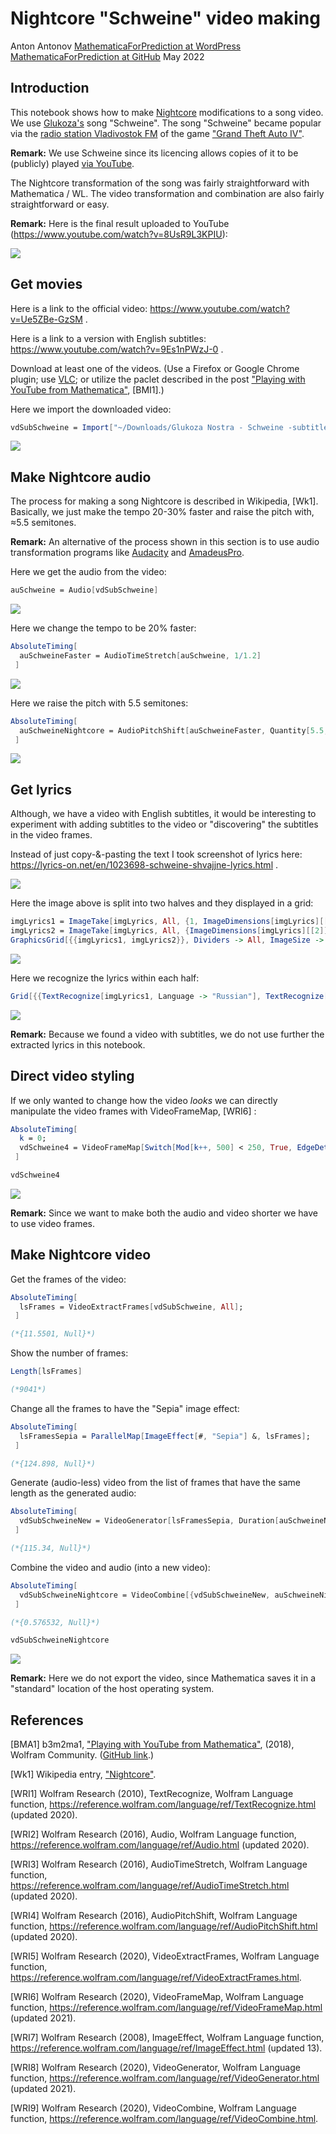 # Nightcore "Schweine" video making

Anton Antonov
[MathematicaForPrediction at WordPress](http://mathematicaforprediction.wordpress.com)
[MathematicaForPrediction at GitHub](https://github.com/antononcube/MathematicaForPrediction)
May 2022

## Introduction

This notebook shows how to make [Nightcore](https://en.wikipedia.org/wiki/Nightcore) modifications to a song video. We use [Glukoza's](http://www.glukoza.com) song "Schweine". The song "Schweine" became popular via the [radio station Vladivostok FM](https://gta.fandom.com/wiki/Radio_Stations_in_GTA_IV#Vladivostok_FM) of the game ["Grand Theft Auto IV"](https://en.wikipedia.org/wiki/Grand_Theft_Auto_IV). 

**Remark:** We use Schweine since its licencing allows copies of it to be (publicly) played [via YouTube](https://www.youtube.com/watch?v=8UsR9L3KPIU).

The Nightcore transformation of the song was fairly straightforward with Mathematica / WL. The video transformation and combination are also fairly straightforward or easy.

**Remark:** Here is the final result uploaded to YouTube (https://www.youtube.com/watch?v=8UsR9L3KPIU):

[![](https://github.com/antononcube/MathematicaForMusic/raw/master/Documents/Diagrams/Nightcore-Schweine-video-making/0ffx6fronoawk.png)]( https://www.youtube.com/watch?v=8UsR9L3KPIU)


## Get movies

Here is a link to the official video: https://www.youtube.com/watch?v=Ue5ZBe-GzSM .

Here is a link to a version with English subtitles: https://www.youtube.com/watch?v=9Es1nPWzJ-0 .

Download at least one of the videos. (Use a Firefox or Google Chrome plugin; use [VLC](https://www.videolan.org/vlc/); or utilize the paclet described in the post ["Playing with YouTube from Mathematica"](https://b3m2a1.github.io/playing-with-youtube-from-mathematica.html), [BMI1].)

Here we import the downloaded video:

```mathematica
vdSubSchweine = Import["~/Downloads/Glukoza Nostra - Schweine -subtitled-.mp4"]
```

![](https://github.com/antononcube/MathematicaForMusic/raw/master/Documents/Diagrams/Nightcore-Schweine-video-making/1ow21rc06glgb.png)

## Make Nightcore audio

The process for making a song Nightcore is described in Wikipedia, [Wk1]. Basically, we just make the tempo 20-30% faster and raise the pitch with, ≈5.5 semitones.

**Remark:** An alternative of the process shown in this section is to use audio transformation programs like [Audacity](https://www.audacityteam.org) and [AmadeusPro](https://apps.apple.com/us/app/amadeus-pro/id438292371?mt=12).

Here we get the audio from the video:

```mathematica
auSchweine = Audio[vdSubSchweine]
```

![](https://github.com/antononcube/MathematicaForMusic/raw/master/Documents/Diagrams/Nightcore-Schweine-video-making/1uuz3gsogs93f.png)

Here we change the tempo to be 20% faster: 

```mathematica
AbsoluteTiming[
  auSchweineFaster = AudioTimeStretch[auSchweine, 1/1.2] 
 ]
```

![](https://github.com/antononcube/MathematicaForMusic/raw/master/Documents/Diagrams/Nightcore-Schweine-video-making/1n7u00nxdhs7q.png)

Here we raise the pitch with $5.5$ semitones:

```mathematica
AbsoluteTiming[
  auSchweineNightcore = AudioPitchShift[auSchweineFaster, Quantity[5.5, "Semitones"]] 
 ]
```

![](https://github.com/antononcube/MathematicaForMusic/raw/master/Documents/Diagrams/Nightcore-Schweine-video-making/005j44hxpz7h0.png)

## Get lyrics

Although, we have a video with English subtitles, it would be interesting to experiment with adding subtitles to the video or "discovering" the subtitles in the video frames.

Instead of just copy-&-pasting the text I took screenshot of lyrics here: https://lyrics-on.net/en/1023698-schweine-shvajjne-lyrics.html .

![](https://github.com/antononcube/MathematicaForMusic/raw/master/Documents/Diagrams/Nightcore-Schweine-video-making/0jnweyevtrddx.png)

Here the image above is split into two halves and they displayed in a grid:

```mathematica
imgLyrics1 = ImageTake[imgLyrics, All, {1, ImageDimensions[imgLyrics][[2]]/2}];
imgLyrics2 = ImageTake[imgLyrics, All, {ImageDimensions[imgLyrics][[2]]/2, -1}];
GraphicsGrid[{{imgLyrics1, imgLyrics2}}, Dividers -> All, ImageSize -> 700]
```

![](https://github.com/antononcube/MathematicaForMusic/raw/master/Documents/Diagrams/Nightcore-Schweine-video-making/0nok801otpf32.png)

Here we recognize the lyrics within each half:

```mathematica
Grid[{{TextRecognize[imgLyrics1, Language -> "Russian"], TextRecognize[imgLyrics2, Language -> "English"]}}, Dividers -> All]
```

![](https://github.com/antononcube/MathematicaForMusic/raw/master/Documents/Diagrams/Nightcore-Schweine-video-making/07s8wyhharkul.png)

**Remark:** Because we found a video with subtitles, we do not use further the extracted lyrics in this notebook.

## Direct video styling

If we only wanted to change how the video *looks* we can directly manipulate the video frames with VideoFrameMap, [WRI6] :

```mathematica
AbsoluteTiming[
  k = 0; 
  vdSchweine4 = VideoFrameMap[Switch[Mod[k++, 500] < 250, True, EdgeDetect[#], False, ImageEffect[#, "EdgeStylization"]] &, vdSubSchweine]; 
 ]
```

```mathematica
vdSchweine4
```

![](https://github.com/antononcube/MathematicaForMusic/raw/master/Documents/Diagrams/Nightcore-Schweine-video-making/1x9obucooutc8.png)

**Remark:** Since we want to make both the audio and video shorter we have to use video frames.

## Make Nightcore video

Get the frames of the video:

```mathematica
AbsoluteTiming[
  lsFrames = VideoExtractFrames[vdSubSchweine, All]; 
 ]

(*{11.5501, Null}*)
```

Show the number of frames:

```mathematica
Length[lsFrames]

(*9041*)
```

Change all the frames to have the "Sepia" image effect:

```mathematica
AbsoluteTiming[
  lsFramesSepia = ParallelMap[ImageEffect[#, "Sepia"] &, lsFrames]; 
 ]

(*{124.898, Null}*)
```

Generate (audio-less) video from the list of frames that have the same length as the generated audio:

```mathematica
AbsoluteTiming[
  vdSubSchweineNew = VideoGenerator[lsFramesSepia, Duration[auSchweineNightcore]]; 
 ]

(*{115.34, Null}*)
```

Combine the video and audio (into a new video):

```mathematica
AbsoluteTiming[
  vdSubSchweineNightcore = VideoCombine[{vdSubSchweineNew, auSchweineNightcore}]; 
 ]

(*{0.576532, Null}*)
```

```mathematica
vdSubSchweineNightcore
```

![](https://github.com/antononcube/MathematicaForMusic/raw/master/Documents/Diagrams/Nightcore-Schweine-video-making/0ffx6fronoawk.png)

**Remark:** Here we do not export the video, since Mathematica saves it in a "standard" location of the host operating system.

## References

[BMA1]  b3m2ma1, ["Playing with YouTube from Mathematica"](https://community.wolfram.com/groups/-/m/t/1484511), (2018), Wolfram Community. ([GitHub link](https://b3m2a1.github.io/playing-with-youtube-from-mathematica.html).)

[Wk1] Wikipedia entry, ["Nightcore"](https://en.wikipedia.org/wiki/Nightcore).

[WRI1] Wolfram Research (2010), TextRecognize, Wolfram Language function, https://reference.wolfram.com/language/ref/TextRecognize.html (updated 2020).

[WRI2] Wolfram Research (2016), Audio, Wolfram Language function, https://reference.wolfram.com/language/ref/Audio.html (updated 2020).

[WRI3] Wolfram Research (2016), AudioTimeStretch, Wolfram Language function, https://reference.wolfram.com/language/ref/AudioTimeStretch.html (updated 2020).

[WRI4] Wolfram Research (2016), AudioPitchShift, Wolfram Language function, https://reference.wolfram.com/language/ref/AudioPitchShift.html (updated 2020).

[WRI5] Wolfram Research (2020), VideoExtractFrames, Wolfram Language function, https://reference.wolfram.com/language/ref/VideoExtractFrames.html.

[WRI6] Wolfram Research (2020), VideoFrameMap, Wolfram Language function, https://reference.wolfram.com/language/ref/VideoFrameMap.html (updated 2021).

[WRI7] Wolfram Research (2008), ImageEffect, Wolfram Language function, https://reference.wolfram.com/language/ref/ImageEffect.html (updated 13).

[WRI8] Wolfram Research (2020), VideoGenerator, Wolfram Language function, https://reference.wolfram.com/language/ref/VideoGenerator.html (updated 2021).

[WRI9] Wolfram Research (2020), VideoCombine, Wolfram Language function, https://reference.wolfram.com/language/ref/VideoCombine.html.
